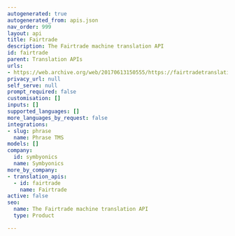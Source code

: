 ```yaml
---
autogenerated: true
autogenerated_from: apis.json
nav_order: 999
layout: api
title: Fairtrade
description: The Fairtrade machine translation API
id: fairtrade
parent: Translation APIs
urls:
- https://web.archive.org/web/20170613150555/https://fairtradetranslation.com/
privacy_url: null
self_serve: null
prompt_required: false
customisation: []
inputs: []
supported_languages: []
more_languages_by_request: false
integrations:
- slug: phrase
  name: Phrase TMS
models: []
company:
  id: symbyonics
  name: Symbyonics
more_by_company:
- translation_apis:
  - id: fairtrade
    name: Fairtrade
active: false
seo:
  name: The Fairtrade machine translation API
  type: Product

---
```


